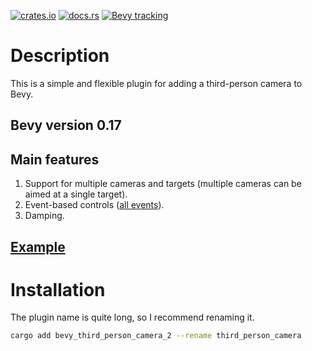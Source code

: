[![crates.io](https://img.shields.io/crates/v/bevy_third_person_camera_2)](https://crates.io/crates/bevy_third_person_camera_2)
[![docs.rs](https://docs.rs/bevy_third_person_camera_2/badge.svg)](https://docs.rs/bevy_third_person_camera_2)
[![Bevy tracking](https://img.shields.io/badge/Bevy%20tracking-main-lightblue)](https://github.com/bevyengine/bevy/blob/main/docs/plugins_guidelines.md#main-branch-tracking)

# Description

This is a simple and flexible plugin for adding a third-person camera to Bevy.

## Bevy version 0.17

## Main features

1. Support for multiple cameras and targets (multiple cameras can be aimed at a single target).
2. Event-based controls ([all events](./src/events.rs)).
3. Damping.

## [Example](./examples/follow_cube.rs)

# Installation

The plugin name is quite long, so I recommend renaming it.

```sh
cargo add bevy_third_person_camera_2 --rename third_person_camera
```

